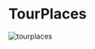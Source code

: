 # TourPlaces
![tourplaces](https://user-images.githubusercontent.com/109351417/207028605-8678c63f-83b6-41da-afed-701d4960c5e0.gif)
